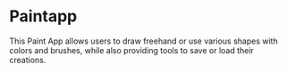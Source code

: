 # Paintapp
This Paint App allows users to draw freehand or use various shapes with  colors and brushes, while also providing tools to save or load their creations. 
